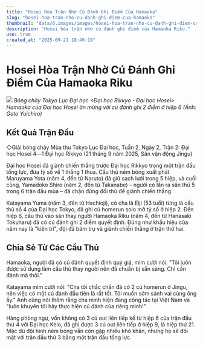 ```yaml
---
title: "Hosei Hòa Trận Nhờ Cú Đánh Ghi Điểm Của Hamaoka"
slug: "hosei-hoa-tran-nho-cu-danh-ghi-diem-cua-hamaoka"
thumbnail: "data/6.images/images/hosei-hoa-tran-nho-cu-danh-ghi-diem-cua-hamaoka.webp"
description: "Hosei hòa trận nhờ cú đánh ghi điểm của Hamaoka Riku."
use: true
created_at: "2025-09-21 18:46:19"
---
```


# Hosei Hòa Trận Nhờ Cú Đánh Ghi Điểm Của Hamaoka Riku

![](/images/20250921-00000173-spnannex-000-10-view.webp)
*Bóng chày Tokyo Lục Đại học <Đại học Rikkyo・Đại học Hosei> Hamaoka của Đại học Hosei ăn mừng với cú đánh ghi 2 điểm ở hiệp 6 (Ảnh: Goto Yuichiro)*

## Kết Quả Trận Đấu

◇Giải bóng chày Mùa thu Tokyo Lục Đại học, Tuần 2, Ngày 2, Trận 2: Đại học Hosei 4―1 Đại học Rikkyo (21 tháng 9 năm 2025, Sân vận động Jingu)

Đại học Hosei đã giành chiến thắng trước Đại học Rikkyo trong một trận đấu tổng lực, đưa tỷ số về 1 thắng 1 thua. Cầu thủ ném bóng xuất phát Maruyama Yota (năm 4, đến từ Naruto) đã giữ sạch lưới trong 5 hiệp, và cuối cùng, Yamadoko Shiro (năm 2, đến từ Takanabe) – người có lần ra sân thứ 5 trong 6 trận đầu mùa – đã chặn đứng đối thủ để giành chiến thắng.

Katayama Yuma (năm 3, đến từ Hachioji), có cha là Eiji (53 tuổi) từng là cầu thủ số 4 của Đại học Tokyo, đã ghi cú homerun solo mở tỷ số ở hiệp 2. Đến hiệp 6, cầu thủ vào sân thay người Hamaoka Riku (năm 4, đến từ Hanasaki Tokuharu) đã có cú đánh ghi 2 điểm quyết định. Đúng như khẩu hiệu của năm nay là "kiên trì", đội đã bám trụ và giành chiến thắng ở trận thứ hai.

## Chia Sẻ Từ Các Cầu Thủ

Hamaoka, người đã có cú đánh quyết định quý giá, mỉm cười nói: "Tôi luôn được sử dụng làm cầu thủ thay người nên đã chuẩn bị sẵn sàng. Chỉ cần đánh mà thôi."

Katayama mỉm cười nói: "Cha tôi chắc chắn đã có 2 cú homerun ở Jingu, nên việc có một cú đánh đầu tiên là rất tốt. Tôi muốn sớm sánh vai cùng ông ấy." Anh cũng nói thêm rằng cha mình hiện đang công tác tại Việt Nam và "luôn khuyên tôi hãy thực hiện cú đánh của riêng mình!"

Hàng phòng ngự, vốn không có 3 cú out liên tiếp kể từ hiệp 6 của trận đấu thứ 4 với Đại học Keio, đã ghi được 3 cú out liên tiếp ở hiệp 9, là hiệp thứ 21. Mặc dù đội hình ném bóng vẫn còn gặp nhiều khó khăn, nhưng họ sẽ đối mặt với trận đấu thứ 3 bằng một trận đấu tổng lực.